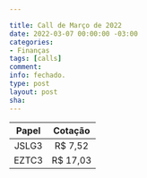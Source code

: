 ```yaml
---

title: Call de Março de 2022
date: 2022-03-07 00:00:00 -03:00
categories:
- Finanças
tags: [calls]
comment: 
info: fechado.
type: post
layout: post
sha: 
---
```


| **Papel** | **Cotação** |
|:---------:|:-----------:|
| JSLG3 | R$ 7,52 |
| EZTC3 | R$ 17,03 |